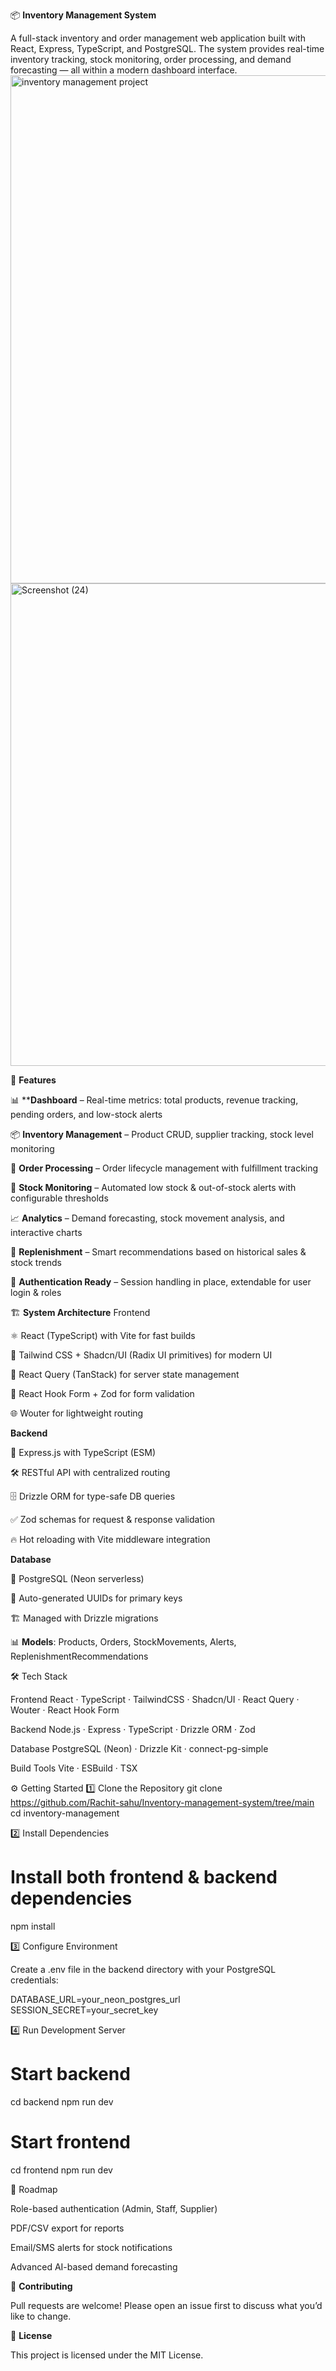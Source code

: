 📦 **Inventory Management System**

A full-stack inventory and order management web application built with React, Express, TypeScript, and PostgreSQL. The system provides real-time inventory tracking, stock monitoring, order processing, and demand forecasting — all within a modern dashboard interface.
<img width="1900" height="813" alt="inventory management project " src="https://github.com/user-attachments/assets/28a84a72-6b68-428e-89c5-d00f390e2f94" />
<img width="1894" height="772" alt="Screenshot (24)" src="https://github.com/user-attachments/assets/4edb31be-9a68-4743-801f-693a2f4477d2" />


🚀 **Features**

📊 ****Dashboard** – Real-time metrics: total products, revenue tracking, pending orders, and low-stock alerts

📦 **Inventory Management** – Product CRUD, supplier tracking, stock level monitoring

🛒 **Order Processing** – Order lifecycle management with fulfillment tracking

🔔 **Stock Monitoring** – Automated low stock & out-of-stock alerts with configurable thresholds

📈 **Analytics** – Demand forecasting, stock movement analysis, and interactive charts

📑 **Replenishment** – Smart recommendations based on historical sales & stock trends

🔐 **Authentication Ready** – Session handling in place, extendable for user login & roles

🏗 **System Architecture**
Frontend

⚛️ React (TypeScript) with Vite for fast builds

🎨 Tailwind CSS + Shadcn/UI (Radix UI primitives) for modern UI

🔄 React Query (TanStack) for server state management

📝 React Hook Form + Zod for form validation

🌐 Wouter for lightweight routing

**Backend**

🚀 Express.js with TypeScript (ESM)

🛠 RESTful API with centralized routing

🗄 Drizzle ORM for type-safe DB queries

✅ Zod schemas for request & response validation

🔥 Hot reloading with Vite middleware integration

**Database**

🐘 PostgreSQL (Neon serverless)

🔑 Auto-generated UUIDs for primary keys

🏗 Managed with Drizzle migrations

📊 **Models**: Products, Orders, StockMovements, Alerts, ReplenishmentRecommendations

🛠 Tech Stack

Frontend
React · TypeScript · TailwindCSS · Shadcn/UI · React Query · Wouter · React Hook Form

Backend
Node.js · Express · TypeScript · Drizzle ORM · Zod

Database
PostgreSQL (Neon) · Drizzle Kit · connect-pg-simple

Build Tools
Vite · ESBuild · TSX

⚙️ Getting Started
1️⃣ Clone the Repository
git clone https://github.com/Rachit-sahu/Inventory-management-system/tree/main
cd inventory-management

2️⃣ Install Dependencies
# Install both frontend & backend dependencies
npm install

3️⃣ Configure Environment

Create a .env file in the backend directory with your PostgreSQL credentials:

DATABASE_URL=your_neon_postgres_url
SESSION_SECRET=your_secret_key

4️⃣ Run Development Server
# Start backend
cd backend
npm run dev

# Start frontend
cd frontend
npm run dev


📌 Roadmap

 Role-based authentication (Admin, Staff, Supplier)

 PDF/CSV export for reports

 Email/SMS alerts for stock notifications

 Advanced AI-based demand forecasting

🤝 **Contributing**

Pull requests are welcome! Please open an issue first to discuss what you’d like to change.

📜 **License**

This project is licensed under the MIT License.
